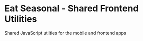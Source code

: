 # Eat Seasonal - Shared Frontend Utilities

Shared JavaScript utilties for the mobile and frontend apps
